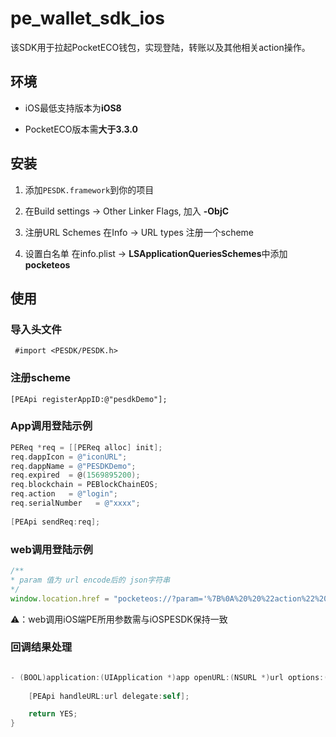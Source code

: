 # pe_wallet_sdk_ios
该SDK用于拉起PocketECO钱包，实现登陆，转账以及其他相关action操作。

## 环境

* iOS最低支持版本为**iOS8**

* PocketECO版本需**大于3.3.0**

## 安装

1. 添加`PESDK.framework`到你的项目

2. 在Build settings -> Other Linker Flags, 加入 **-ObjC**

3. 注册URL Schemes 在Info -> URL types 注册一个scheme

4. 设置白名单 在info.plist -> **LSApplicationQueriesSchemes**中添加**pocketeos**

## 使用

### 导入头文件

``` #import <PESDK/PESDK.h>```

### 注册scheme

`[PEApi registerAppID:@"pesdkDemo"];`

### App调用登陆示例

```objective-c
PEReq *req = [[PEReq alloc] init];
req.dappIcon = @"iconURL";
req.dappName = @"PESDKDemo";
req.expired  = @(1569895200);
req.blockchain = PEBlockChainEOS;
req.action   = @"login";
req.serialNumber   = @"xxxx";
    
[PEApi sendReq:req];
```

### web调用登陆示例

```javascript
/**
* param 值为 url encode后的 json字符串 
*/
window.location.href = "pocketeos://?param='%7B%0A%20%20%22action%22%20:%20%22login%22......'"

```

⚠️：web调用iOS端PE所用参数需与iOSPESDK保持一致

### 回调结果处理

```objective-c

- (BOOL)application:(UIApplication *)app openURL:(NSURL *)url options:(NSDictionary<UIApplicationOpenURLOptionsKey,id> *)options {
    
    [PEApi handleURL:url delegate:self];

    return YES;
}
```





